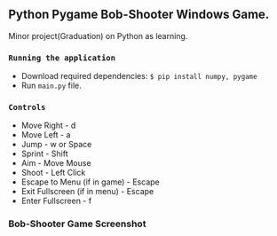 ## Python Pygame Bob-Shooter Windows Game.
Minor project(Graduation) on Python as learning.

### `Running the application`
* Download required dependencies: `$ pip install numpy, pygame`
* Run `main.py` file.

### `Controls`
* Move Right - d
* Move Left - a
* Jump - w or Space
* Sprint - Shift
* Aim - Move Mouse
* Shoot - Left Click
* Escape to Menu (if in game) - Escape
* Exit Fullscreen (if in menu) - Escape
* Enter Fullscreen - f

### Bob-Shooter Game Screenshot

